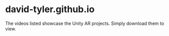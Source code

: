# david-tyler.github.io
The videos listed showcase the Unity AR projects. Simply download them to view.
